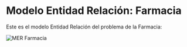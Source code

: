 # Modelo Entidad Relación: Farmacia

Este es el modelo Entidad Relación del problema de la Farmacia:

![MER Farmacia](Farmacia-clase.png)